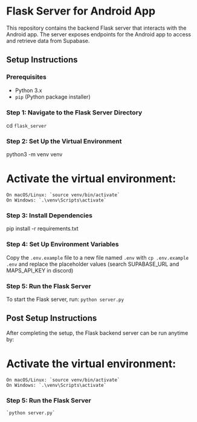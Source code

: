# Flask Server for Android App

This repository contains the backend Flask server that interacts with the Android app. 
The server exposes endpoints for the Android app to access and retrieve data from Supabase.

## Setup Instructions

### Prerequisites

- Python 3.x
- `pip` (Python package installer)

### Step 1: Navigate to the Flask Server Directory

cd `flask_server`

### Step 2: Set Up the Virtual Environment

python3 -m venv venv

# Activate the virtual environment:
    On macOS/Linux: `source venv/bin/activate`
    On Windows: `.\venv\Scripts\activate`

### Step 3: Install Dependencies
pip install -r requirements.txt

### Step 4: Set Up Environment Variables
Copy the `.env.example` file to a new file named `.env` with `cp .env.example .env` and replace the placeholder values (search SUPABASE_URL and MAPS_API_KEY in discord)

### Step 5: Run the Flask Server
To start the Flask server, run: `python server.py`

## Post Setup Instructions
After completing the setup, the Flask backend server can be run anytime by:

# Activate the virtual environment:
    On macOS/Linux: `source venv/bin/activate`
    On Windows: `.\venv\Scripts\activate`

### Step 5: Run the Flask Server
    `python server.py`